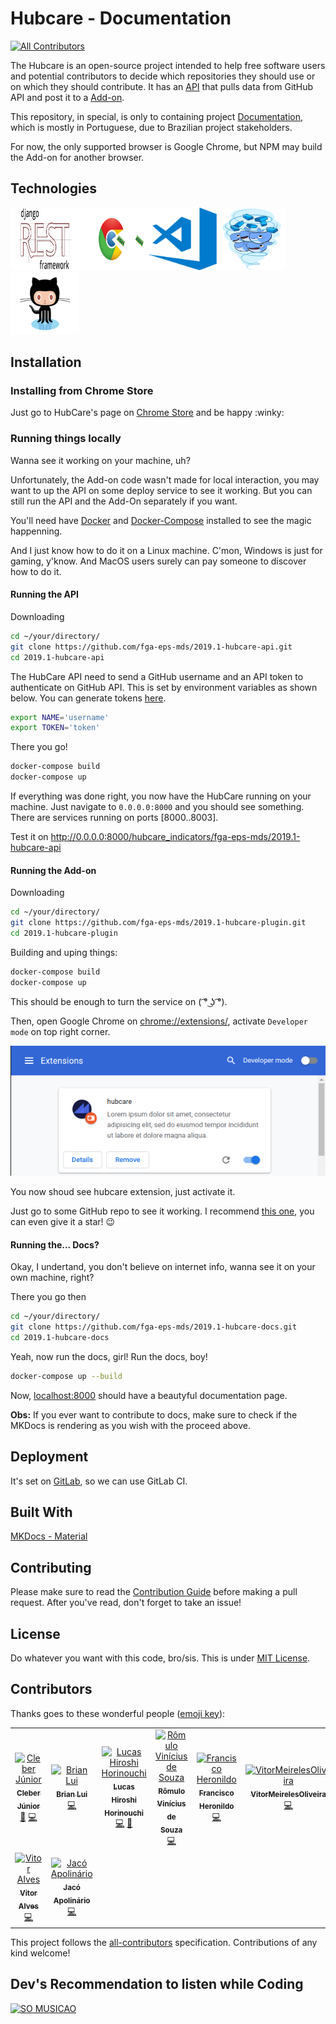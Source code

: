 # Hubcare - Documentation
[![All Contributors](https://img.shields.io/badge/all_contributors-9-orange.svg?style=flat-square)](#contributors)

The Hubcare is an open-source project intended to help free software users and potential contributors to decide which repositories they should use or on which they should contribute. It has an [API](https://github.com/fga-eps-mds/2019.1-hubcare-api) that pulls data from GitHub API and post it to a [Add-on](https://github.com/fga-eps-mds/2019.1-hubcare-plugin).

This repository, in special, is only to containing project [Documentation](https://cjjcastro.gitlab.io/2019-1-hubcare-docs/), which is mostly in Portuguese, due to Brazilian project stakeholders.

For now, the only supported browser is Google Chrome, but NPM may build the Add-on for another browser.

## Technologies

<img src="docs/images/icons/django-rest-framework.png" alt="DjangoRest" height="100" width="110"/><img src="docs/images/icons/chrome.gif" alt="Chrome" height="100" width="110"/><img src="docs/images/icons/vscode.png" alt="Vscode" height="100" width="110"/><img src="docs/images/icons/docker.gif" alt="Docker" height="100" width="110"/><img src="docs/images/icons/github.gif" alt="Github" height="100" width="110"/>

## Installation

### Installing from Chrome Store

Just go to HubCare's page on [Chrome Store](https://chrome.google.com/webstore/detail/hubcare/oilkenamijbelpchecmfpllponcmlcbm) and be happy :winky:

### Running things locally

Wanna see it working on your machine, uh?

Unfortunately, the Add-on code wasn't made for local interaction, you may want to up the API on some deploy service to see it working. But you can still run the API and the Add-On separately if you want.

You'll need have [Docker](https://docs.docker.com/install/) and [Docker-Compose](https://docs.docker.com/compose/install/) installed to see the magic happenning.

And I just know how to do it on a Linux machine. C'mon, Windows is just for gaming, y'know. And MacOS users surely can pay someone to discover how to do it.

#### Running the API

Downloading

```bash
cd ~/your/directory/
git clone https://github.com/fga-eps-mds/2019.1-hubcare-api.git
cd 2019.1-hubcare-api
```

The HubCare API need to send a GitHub username and an API token to authenticate on GitHub API. This is set by environment variables as shown below. You can generate tokens [here](https://github.com/settings/tokens).

```bash
export NAME='username'
export TOKEN='token'
```

There you go!

```bash
docker-compose build
docker-compose up
```

If everything was done right, you now have the HubCare running on your machine. Just navigate to `0.0.0.0:8000` and you should see something. There are services running on ports [8000..8003].

Test it on http://0.0.0.0:8000/hubcare_indicators/fga-eps-mds/2019.1-hubcare-api

#### Running the Add-on

Downloading

```bash
cd ~/your/directory/
git clone https://github.com/fga-eps-mds/2019.1-hubcare-plugin.git
cd 2019.1-hubcare-plugin
```

Building and uping things:

```bash
docker-compose build
docker-compose up
```

This should be enough to turn the service on ( ͡° ͜ʖ ͡°).

Then, open Google Chrome on [chrome://extensions/](chrome://extensions/), activate `Developer mode` on top right corner.

![Developer Mode](docs/images/chromeext.png)

You now shoud see hubcare extension, just activate it.

Just go to some GitHub repo to see it working. I recommend [this one](https://github.com/fga-eps-mds/2019.1-hubcare-api), you can even give it a star! :wink:

#### Running the... Docs?

Okay, I undertand, you don't believe on internet info, wanna see it on your own machine, right?

There you go then

```bash
cd ~/your/directory/
git clone https://github.com/fga-eps-mds/2019.1-hubcare-docs.git
cd 2019.1-hubcare-docs
```

Yeah, now run the docs, girl! Run the docs, boy!

```bash
docker-compose up --build
```

Now, [localhost:8000](localhost:8000) should have a beautyful documentation page.

**Obs:** If you ever want to contribute to docs, make sure to check if the MKDocs is rendering as you wish with the proceed above.


## Deployment

It's set on [GitLab](https://gitlab.com/cjjcastro/2019-1-hubcare-docs), so we can use GitLab CI.

## Built With

[MKDocs - Material](https://squidfunk.github.io/mkdocs-material/getting-started/)

## Contributing

Please make sure to read the [Contribution Guide](.github/CONTRIBUTING.md) before making a pull request. After you've read, don't forget to take an issue!

## License

Do whatever you want with this code, bro/sis. This is under [MIT License](./LICENSE).

## Contributors

Thanks goes to these wonderful people ([emoji key](https://allcontributors.org/docs/en/emoji-key)):

<!-- ALL-CONTRIBUTORS-LIST:START - Do not remove or modify this section -->
<!-- prettier-ignore -->
<table><tr><td align="center"><a href="https://github.com/cjjcastro"><img src="https://avatars0.githubusercontent.com/u/26393787?v=4" width="100px;" alt="Cleber Júnior"/><br /><sub><b>Cleber Júnior</b></sub></a><br /><a href="https://github.com/fga-eps-mds/2019.1-hubcare-docs/commits?author=cjjcastro" title="Documentation">📖</a> <a href="https://github.com/fga-eps-mds/2019.1-hubcare-docs/commits?author=cjjcastro" title="Code">💻</a></td><td align="center"><a href="https://github.com/Brian2397"><img src="https://avatars1.githubusercontent.com/u/29316265?v=4" width="100px;" alt="Brian Lui"/><br /><sub><b>Brian Lui</b></sub></a><br /><a href="https://github.com/fga-eps-mds/2019.1-hubcare-docs/commits?author=brian2397" title="Code">💻</a></td><td align="center"><a href="https://github.com/Hiroshi18"><img src="https://avatars0.githubusercontent.com/u/26282955?v=4" width="100px;" alt="Lucas Hiroshi Horinouchi"/><br /><sub><b>Lucas Hiroshi Horinouchi</b></sub></a><br /><a href="https://github.com/fga-eps-mds/2019.1-hubcare-docs/commits?author=Hiroshi18" title="Code">💻</a> <a href="https://github.com/fga-eps-mds/2019.1-hubcare-docs/commits?author=Hiroshi18" title="Documentation">📖</a></td><td align="center"><a href="https://github.com/RomuloSouza"><img src="https://avatars0.githubusercontent.com/u/36862070?v=4" width="100px;" alt="Rômulo Vinícius de Souza"/><br /><sub><b>Rômulo Vinícius de Souza</b></sub></a><br /><a href="https://github.com/fga-eps-mds/2019.1-hubcare-docs/commits?author=RomuloSouza" title="Code">💻</a></td><td align="center"><a href="https://github.com/FranciscoHeronildo"><img src="https://avatars1.githubusercontent.com/u/30841230?v=4" width="100px;" alt="Francisco Heronildo"/><br /><sub><b>Francisco Heronildo</b></sub></a><br /><a href="https://github.com/fga-eps-mds/2019.1-hubcare-docs/commits?author=FranciscoHeronildo" title="Code">💻</a></td><td align="center"><a href="https://github.com/VitorMeirelesOliveira"><img src="https://avatars0.githubusercontent.com/u/37275710?v=4" width="100px;" alt="VitorMeirelesOliveira"/><br /><sub><b>VitorMeirelesOliveira</b></sub></a><br /><a href="https://github.com/fga-eps-mds/2019.1-hubcare-docs/commits?author=VitorMeirelesOliveira" title="Code">💻</a></td><td align="center"><a href="https://gitlab.com/filipetoyoshima"><img src="https://avatars3.githubusercontent.com/u/29482983?v=4" width="100px;" alt="Filipe Toyoshima"/><br /><sub><b>Filipe Toyoshima</b></sub></a><br /><a href="https://github.com/fga-eps-mds/2019.1-hubcare-docs/commits?author=filipetoyoshima" title="Documentation">📖</a></td></tr><tr><td align="center"><a href="http://vitor.fer.alves7@gmail.com"><img src="https://avatars1.githubusercontent.com/u/43835325?v=4" width="100px;" alt="Vitor Alves"/><br /><sub><b>Vitor Alves</b></sub></a><br /><a href="https://github.com/fga-eps-mds/2019.1-hubcare-docs/commits?author=vitorAlves7" title="Code">💻</a></td><td align="center"><a href="https://github.com/Jacoapolinario"><img src="https://avatars3.githubusercontent.com/u/37712347?v=4" width="100px;" alt="Jacó Apolinário"/><br /><sub><b>Jacó Apolinário</b></sub></a><br /><a href="https://github.com/fga-eps-mds/2019.1-hubcare-docs/commits?author=Jacoapolinario" title="Code">💻</a></td></tr></table>

<!-- ALL-CONTRIBUTORS-LIST:END -->

This project follows the [all-contributors](https://github.com/all-contributors/all-contributors) specification. Contributions of any kind welcome!

## Dev's Recommendation to listen while Coding

 <a href="https://open.spotify.com/playlist/3volu6WNAthdgivf0Ki4U1"><img src="https://mosaic.scdn.co/640/072be8c8070865cdbc15eb91bc78e270bdb2d9955fa3a6cc1848ea743a293d2088046746d1b096089e5288926fadb82f873ccf2b45300c3a6f65fa14e10a7d0572569ee5ec9159ed03c79a8b61b308ec" width="100" height="100" title="SO MUSICAO" alt="SO MUSICAO"></a>
